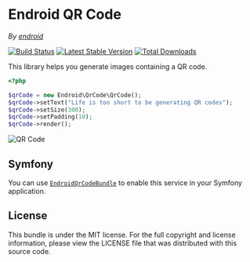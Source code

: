 Endroid QR Code
==============

*By [endroid](http://endroid.nl/)*

[![Build Status](https://secure.travis-ci.org/endroid/QrCode.png)](http://travis-ci.org/endroid/QrCode)
[![Latest Stable Version](https://poser.pugx.org/endroid/qrcode/v/stable.png)](https://packagist.org/packages/endroid/qrcode)
[![Total Downloads](https://poser.pugx.org/endroid/qrcode/downloads.png)](https://packagist.org/packages/endroid/qrcode)

This library helps you generate images containing a QR code.

```php
<?php

$qrCode = new Endroid\QrCode\QrCode();
$qrCode->setText("Life is too short to be generating QR codes");
$qrCode->setSize(300);
$qrCode->setPadding(10);
$qrCode->render();
```

![QR Code](http://endroid.nl/qrcode/Life_is_too_short_to_be_generating_QR_codes.png)

## Symfony

You can use [`EndroidQrCodeBundle`](https://github.com/endroid/EndroidQrCodeBundle) to enable this service in your Symfony application.

## License

This bundle is under the MIT license. For the full copyright and license information, please view the LICENSE file that
was distributed with this source code.
